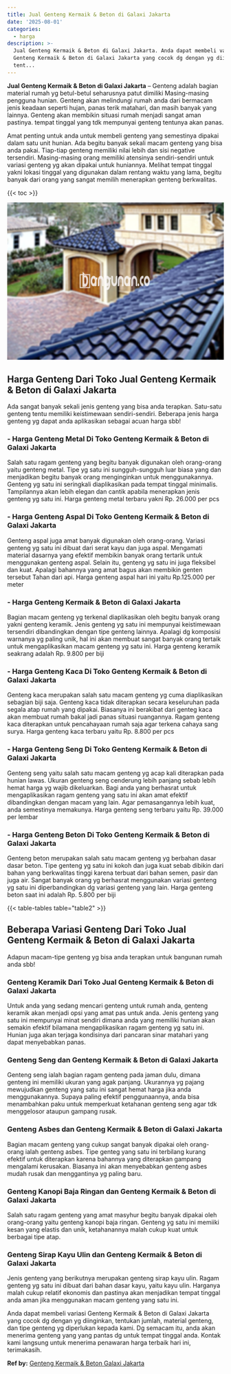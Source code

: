 ```yaml
---
title: Jual Genteng Kermaik & Beton di Galaxi Jakarta
date: '2025-08-01'
categories:
  - harga
description: >-
  Jual Genteng Kermaik & Beton di Galaxi Jakarta. Anda dapat membeli variasi
  Genteng Kermaik & Beton di Galaxi Jakarta yang cocok dg dengan yg diinginkan,
  tent...
---
```


**Jual Genteng Kermaik & Beton di Galaxi Jakarta** – Genteng adalah bagian material rumah yg betul-betul seharusnya patut dimiliki Masing-masing pengguna hunian. Genteng akan melindungi rumah anda dari bermacam jenis keadaan seperti hujan, panas terik matahari, dan masih banyak yang lainnya. Genteng akan membikin situasi rumah menjadi sangat aman pastinya. tempat tinggal yang tdk mempunyai genteng tentunya akan panas.

Amat penting untuk anda untuk membeli genteng yang semestinya dipakai dalam satu unit hunian. Ada begitu banyak sekali macam genteng yang bisa anda pakai. Tiap-tiap genteng memiliki nilai lebih dan sisi negative tersendiri. Masing-masing orang memiliki atensinya sendiri-sendiri untuk variasi genteng yg akan dipakai untuk huniannya. Melihat tempat tinggal yakni lokasi tinggal yang digunakan dalam rentang waktu yang lama, begitu banyak dari orang yang sangat memilih menerapkan genteng berkwalitas.

{{< toc >}}

![Jual Genteng Kermaik & Beton di Galaxi Jakarta](/images/genteng-minimalis-murah21.png)

## Harga Genteng Dari Toko Jual Genteng Kermaik & Beton di Galaxi Jakarta

Ada sangat banyak sekali jenis genteng yang bisa anda terapkan. Satu-satu genteng tentu memiliki keistimewaan sendiri-sendiri. Beberapa jenis harga genteng yg dapat anda aplikasikan sebagai acuan harga sbb!

### \- Harga Genteng Metal Di Toko Genteng Kermaik & Beton di Galaxi Jakarta

Salah satu ragam genteng yang begitu banyak digunakan oleh orang-orang yaitu genteng metal. Tipe yg satu ini sungguh-sungguh luar biasa yang dan menjadikan begitu banyak orang menginginkan untuk menggunakannya. Genteng yg satu ini seringkali diaplikasikan pada tempat tinggal minimalis. Tampilannya akan lebih elegan dan cantik apabila menerapkan jenis genteng yg satu ini. Harga genteng metal terbaru yakni Rp. 26.000 per pcs

### \- Harga Genteng Aspal Di Toko Genteng Kermaik & Beton di Galaxi Jakarta

Genteng aspal juga amat banyak digunakan oleh orang-orang. Variasi genteng yg satu ini dibuat dari serat kayu dan juga aspal. Mengamati material dasarnya yang efektif membikin banyak orang tertarik untuk menggunakan genteng aspal. Selain itu, genteng yg satu ini juga fleksibel dan kuat. Apalagi bahannya yang amat bagus akan membikin genten tersebut Tahan dari api. Harga genteng aspal hari ini yaitu Rp.125.000 per meter

### \- Harga Genteng Kermaik & Beton di Galaxi Jakarta

Bagian macam genteng yg terkenal diaplikasikan oleh begitu banyak orang yakni genteng keramik. Jenis genteng yg satu ini mempunyai keistimewaan tersendiri dibandingkan dengan tipe genteng lainnya. Apalagi dg komposisi warnanya yg paling unik, hal ini akan membuat sangat banyak orang tertaik untuk mengaplikasikan macam genteng yg satu ini. Harga genteng keramik seakrang adalah Rp. 9.800 per biji

### \- Harga Genteng Kaca Di Toko Genteng Kermaik & Beton di Galaxi Jakarta

Genteng kaca merupakan salah satu macam genteng yg cuma diaplikasikan sebagian biji saja. Genteng kaca tidak diterapkan secara keseluruhan pada segala atap rumah yang dipakai. Biasanya ini berakibat dari genteg kaca akan membuat rumah bakal jadi panas situasi ruangannya. Ragam genteng kaca diterapkan untuk pencahayaan rumah saja agar terkena cahaya sang surya. Harga genteng kaca terbaru yaitu Rp. 8.800 per pcs

### \- Harga Genteng Seng Di Toko Genteng Kermaik & Beton di Galaxi Jakarta

Genteng seng yaitu salah satu macam genteng yg acap kali diterapkan pada hunian lawas. Ukuran genteng seng cenderung lebih panjang sebab lebih hemat harga yg wajib dikeluarkan. Bagi anda yang berhasrat untuk mengaplikasikan ragam genteng yang satu ini akan amat efektif dibandingkan dengan macam yang lain. Agar pemasangannya lebih kuat, anda semestinya memakunya. Harga genteng seng terbaru yaitu Rp. 39.000 per lembar

### \- Harga Genteng Beton Di Toko Genteng Kermaik & Beton di Galaxi Jakarta

Genteng beton merupakan salah satu macam genteng yg berbahan dasar dasar beton. Tipe genteng yg satu ini kokoh dan juga kuat sebab dibikin dari bahan yang berkwalitas tinggi karena terbuat dari bahan semen, pasir dan juga air. Sangat banyak orang yg berhasrat menggunakan variasi genteng yg satu ini diperbandingkan dg variasi genteng yang lain. Harga genteng beton saat ini adalah Rp. 5.800 per biji

{{< table-tables table="table2" >}}

## Beberapa Variasi Genteng Dari Toko Jual Genteng Kermaik & Beton di Galaxi Jakarta

Adapun macam-tipe genteng yg bisa anda terapkan untuk bangunan rumah anda sbb!

### Genteng Keramik Dari Toko Jual Genteng Kermaik & Beton di Galaxi Jakarta

Untuk anda yang sedang mencari genteng untuk rumah anda, genteng keramik akan menjadi opsi yang amat pas untuk anda. Jenis genteng yang satu ini mempunyai minat sendiri dimana anda yang memiliki hunian akan semakin efektif bilamana mengaplikasikan ragam genteng yg satu ini. Hunian juga akan terjaga kondisinya dari pancaran sinar matahari yang dapat menyebabkan panas.

### Genteng Seng dan Genteng Kermaik & Beton di Galaxi Jakarta

Genteng seng ialah bagian ragam genteng pada jaman dulu, dimana genteng ini memiliki ukuran yang agak panjang. Ukurannya yg pajang mewujudkan genteng yang satu ini sangat hemat harga jika anda menggunakannya. Supaya paling efektif penggunaannya, anda bisa menambahkan paku untuk memperkuat ketahanan genteng seng agar tdk menggelosor ataupun gampang rusak.

### Genteng Asbes dan Genteng Kermaik & Beton di Galaxi Jakarta

Bagian macam genteng yang cukup sangat banyak dipakai oleh orang-orang ialah genteng asbes. Tipe genteg yang satu ini terbilang kurang efektif untuk diterapkan karena bahannya yang diterapkan gampang mengalami kerusakan. Biasanya ini akan menyebabkan genteng asbes mudah rusak dan menggantinya yg paling baru.

### Genteng Kanopi Baja Ringan dan Genteng Kermaik & Beton di Galaxi Jakarta

Salah satu ragam genteng yang amat masyhur begitu banyak dipakai oleh orang-orang yaitu genteng kanopi baja ringan. Genteng yg satu ini memiiki kesan yang elastis dan unik, ketahanannya malah cukup kuat untuk berbagai tipe atap.

### Genteng Sirap Kayu Ulin dan Genteng Kermaik & Beton di Galaxi Jakarta

Jenis genteng yang berikutnya merupakan genteng sirap kayu ulin. Ragam genteng yg satu ini dibuat dari bahan dasar kayu, yaitu kayu ulin. Harganya malah cukup relatif ekonomis dan pastinya akan menjadikan tempat tinggal anda aman jika menggunakan macam genteng yang satu ini.

Anda dapat membeli variasi Genteng Kermaik & Beton di Galaxi Jakarta yang cocok dg dengan yg diinginkan, tentukan jumlah, material genteng, dan tipe genteng yg diperlukan kepada kami. Dg semacam itu, anda akan menerima genteng yang yang pantas dg untuk tempat tinggal anda. Kontak kami langsung untuk menerima penawaran harga terbaik hari ini, terimakasih.

**Ref by:**  [Genteng Kermaik & Beton  Galaxi Jakarta](https://id.wikipedia.org/wiki/Genteng)
